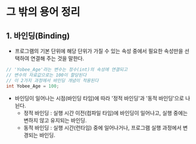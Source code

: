 # 그 밖의 용어 정리

## 1. 바인딩(Binding)
* 프로그램의 기본 단위에 해당 단위가 가질 수 있는 속성 중에서 필요한 속성만을 선택하여 연결해 주는 것을 말한다.
```C++
// 'Yobee_Age'라는 변수는 정수(int)의 속성에 연결되고
// 변수의 자료값으로는 100이 할당된다
// 이 2가지 과정에서 바인딩 개념이 적용된다
int Yobee_Age = 100;
```
* 바인딩이 일어나는 시점(바인딩 타임)에 따라 '정적 바인딩'과 '동적 바인딩'으로 나뉜다.
  * 정적 바인딩 : 실행 시간 이전(컴파일 타임)에 바인딩이 일어나고, 실행 중에는 변하지 않고 유지되는 바인딩.
  * 동적 바인딩 : 실행 시간(런타임) 중에 일어나거나, 프로그램 실행 과정에서 변경되는 바인딩.
